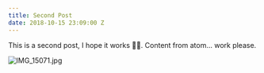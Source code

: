 ```yaml
---
title: Second Post
date: 2018-10-15 23:09:00 Z
---
```


This is a second post, I hope it works 🤞🏼.
Content from atom... work please.

![IMG_15071.jpg](/uploads/IMG_15071.jpg)
